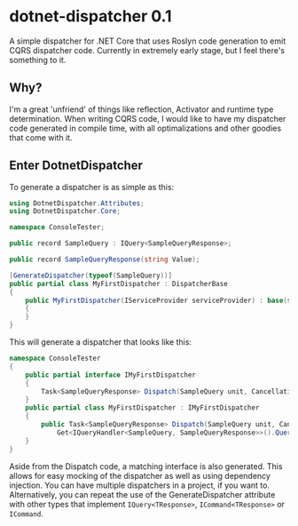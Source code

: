# dotnet-dispatcher 0.1
A simple dispatcher for .NET Core that uses Roslyn code generation to emit CQRS dispatcher code. Currently in extremely early stage, but I feel there's something to it.

## Why?
I'm a great 'unfriend' of things like reflection, Activator and runtime type determination. When writing CQRS code, I would like to have my dispatcher code generated in compile time, with all optimalizations and other goodies that come with it.

## Enter DotnetDispatcher
To generate a dispatcher is as simple as this:

```csharp
using DotnetDispatcher.Attributes;
using DotnetDispatcher.Core;

namespace ConsoleTester; 

public record SampleQuery : IQuery<SampleQueryResponse>;

public record SampleQueryResponse(string Value);

[GenerateDispatcher(typeof(SampleQuery))]
public partial class MyFirstDispatcher : DispatcherBase
{
    public MyFirstDispatcher(IServiceProvider serviceProvider) : base(serviceProvider)
    {
    }
}
```

This will generate a dispatcher that looks like this:

```csharp
namespace ConsoleTester
{
    public partial interface IMyFirstDispatcher
    {
        Task<SampleQueryResponse> Dispatch(SampleQuery unit, CancellationToken cancellationToken = default);
    }
    public partial class MyFirstDispatcher : IMyFirstDispatcher
    {
        public Task<SampleQueryResponse> Dispatch(SampleQuery unit, CancellationToken cancellationToken = default) =>
            Get<IQueryHandler<SampleQuery, SampleQueryResponse>>().Query(unit, cancellationToken);
    }
}
```
Aside from the Dispatch code, a matching interface is also generated. This allows for easy mocking of the dispatcher as well as using dependency injection. You can have multiple dispatchers in a project, if you want to. Alternatively, you can repeat the use of the GenerateDispatcher attribute with other types that implement `IQuery<TResponse>`, `ICommand<TResponse>`  or `ICommand`.